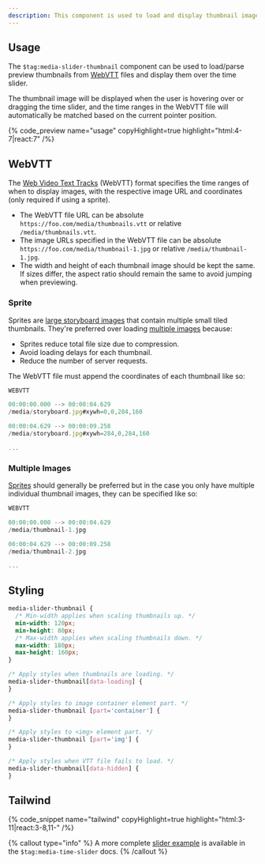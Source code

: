 ```yaml
---
description: This component is used to load and display thumbnail images over the time slider.
---
```


## Usage

The `$tag:media-slider-thumbnail` component can be used to load/parse preview thumbnails from
[WebVTT](#webvtt) files and display them over the time slider.

The thumbnail image will be displayed when the user is hovering over or dragging the time slider,
and the time ranges in the WebVTT file will automatically be matched based on the current pointer
position.

{% code_preview name="usage" copyHighlight=true highlight="html:4-7|react:7" /%}

## WebVTT

The [Web Video Text Tracks](https://developer.mozilla.org/en-US/docs/Web/API/WebVTT_API) (WebVTT)
format specifies the time ranges of when to display images, with the respective image URL
and coordinates (only required if using a sprite).

- The WebVTT file URL can be absolute `https://foo.com/media/thumbnails.vtt` or relative `/media/thumbnails.vtt`.
- The image URLs specified in the WebVTT file can be absolute
  `https://foo.com/media/thumbnail-1.jpg` or relative `/media/thumbnail-1.jpg`.
- The width and height of each thumbnail image should be kept the same. If sizes differ, the aspect
  ratio should remain the same to avoid jumping when previewing.

### Sprite

Sprites are [large storyboard images](https://media-files.vidstack.io/storyboard.jpg) that contain
multiple small tiled thumbnails. They're preferred over loading [multiple images](#multiple-images)
because:

- Sprites reduce total file size due to compression.
- Avoid loading delays for each thumbnail.
- Reduce the number of server requests.

The WebVTT file must append the coordinates of each thumbnail like so:

```js
WEBVTT

00:00:00.000 --> 00:00:04.629
/media/storyboard.jpg#xywh=0,0,284,160

00:00:04.629 --> 00:00:09.258
/media/storyboard.jpg#xywh=284,0,284,160

...
```

### Multiple Images

[Sprites](#sprite) should generally be preferred but in the case you only have multiple individual
thumbnail images, they can be specified like so:

```js
WEBVTT

00:00:00.000 --> 00:00:04.629
/media/thumbnail-1.jpg

00:00:04.629 --> 00:00:09.258
/media/thumbnail-2.jpg

...
```

## Styling

```css
media-slider-thumbnail {
  /* Min-width applies when scaling thumbnails up. */
  min-width: 120px;
  min-height: 80px;
  /* Max-width applies when scaling thumbnails down. */
  max-width: 180px;
  max-height: 160px;
}

/* Apply styles when thumbnails are loading. */
media-slider-thumbnail[data-loading] {
}

/* Apply styles to image container element part. */
media-slider-thumbnail [part='container'] {
}

/* Apply styles to <img> element part. */
media-slider-thumbnail [part='img'] {
}

/* Apply styles when VTT file fails to load. */
media-slider-thumbnail[data-hidden] {
}
```

## Tailwind

{% code_snippet name="tailwind" copyHighlight=true highlight="html:3-11|react:3-8,11-" /%}

{% callout type="info" %}
A more complete [slider example](/docs/react/player/components/sliders/time-slider#tailwind) is
available in the `$tag:media-time-slider` docs.
{% /callout %}
